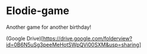 Elodie-game
===========

Another game for another birthday!

(Google Drive)[https://drive.google.com/folderview?id=0B6N5uSg3peeMeHotSWpQVi00SXM&usp=sharing]
